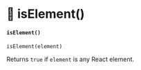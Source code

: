 # 🌵 isElement()

#### `isElement()` <a href="#iselement" id="iselement"></a>

```
isElement(element)
```

Returns `true` if `element` is any React element.
